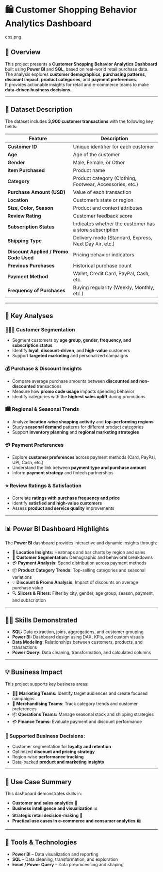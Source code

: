 # 🛍 Customer Shopping Behavior Analytics Dashboard
cbs.png
## 📖 Overview  
This project presents a **Customer Shopping Behavior Analytics Dashboard** built using **Power BI** and **SQL**, based on real-world retail purchase data.  
The analysis explores **customer demographics**, **purchasing patterns**, **discount impact**, **product categories**, and **payment preferences**.  
It provides actionable insights for retail and e-commerce teams to make **data-driven business decisions**.

---

## 📅 Dataset Description  
The dataset includes **3,900 customer transactions** with the following key fields:

| Feature | Description |
|----------|-------------|
| **Customer ID** | Unique identifier for each customer |
| **Age** | Age of the customer |
| **Gender** | Male, Female, or Other |
| **Item Purchased** | Product name |
| **Category** | Product category (Clothing, Footwear, Accessories, etc.) |
| **Purchase Amount (USD)** | Value of each transaction |
| **Location** | Customer’s state or region |
| **Size, Color, Season** | Product and context attributes |
| **Review Rating** | Customer feedback score |
| **Subscription Status** | Indicates whether the customer has a store subscription |
| **Shipping Type** | Delivery mode (Standard, Express, Next Day Air, etc.) |
| **Discount Applied / Promo Code Used** | Pricing behavior indicators |
| **Previous Purchases** | Historical purchase count |
| **Payment Method** | Wallet, Credit Card, PayPal, Cash, etc. |
| **Frequency of Purchases** | Buying regularity (Weekly, Monthly, etc.) |

---

## 🧠 Key Analyses  

### 🧑‍🤝‍🧑 Customer Segmentation  
- Segment customers by **age group, gender, frequency, and subscription status**  
- Identify **loyal**, **discount-driven**, and **high-value** customers  
- Support **targeted marketing** and personalized campaigns  

### 💰 Purchase & Discount Insights  
- Compare average purchase amounts between **discounted and non-discounted** transactions  
- Measure how **promo code usage** impacts spending behavior  
- Identify categories with the **highest sales uplift** during promotions  

### 🏙️ Regional & Seasonal Trends  
- Analyze **location-wise shopping activity** and **top-performing regions**  
- Study **seasonal demand** patterns for different product categories  
- Support **inventory planning** and **regional marketing strategies**  

### 💳 Payment Preferences  
- Explore **customer preferences** across payment methods (Card, PayPal, UPI, Cash, etc.)  
- Understand the link between **payment type and purchase amount**  
- Inform **payment strategy** and fintech partnerships  

### ⭐ Review Ratings & Satisfaction  
- Correlate **ratings with purchase frequency and price**  
- Identify **satisfied and high-value customers**  
- Assess **product and service quality** improvements  

---

## 📊 Power BI Dashboard Highlights  
The **Power BI** dashboard provides interactive and dynamic insights through:

- 📍 **Location Insights:** Heatmaps and bar charts by region and sales  
- 👥 **Customer Segmentation:** Demographic and behavioral breakdowns  
- 💳 **Payment Analysis:** Spend distribution across payment methods  
- 📦 **Product Category Trends:** Top-selling categories and seasonal variations  
- 💡 **Discount & Promo Analysis:** Impact of discounts on average purchase value  
- 🔍 **Slicers & Filters:** Filter by city, gender, age group, season, payment, and subscription  

---

## 🧑‍💻 Skills Demonstrated  
- **SQL:** Data extraction, joins, aggregations, and customer grouping  
- **Power BI:** Dashboard design using DAX, KPIs, and custom visuals  
- **Data Modeling:** Relationships between customers, products, and transactions  
- **Power Query:** Data cleaning, transformation, and calculated columns  

---

## 💡 Business Impact  

This project supports key business areas:

- 🧑‍💼 **Marketing Teams:** Identify target audiences and create focused campaigns  
- 🛒 **Merchandising Teams:** Track category trends and customer preferences  
- 📦 **Operations Teams:** Manage seasonal stock and shipping strategies  
- 💳 **Finance Teams:** Evaluate payment and discount performance  

### 🎯 Supported Business Decisions:
- Customer segmentation for **loyalty and retention**  
- Optimized **discount and pricing strategy**  
- Region-wise **performance tracking**  
- Data-backed **product and marketing insights**  

---

## 🚀 Use Case Summary  
This dashboard demonstrates skills in:  
- **Customer and sales analytics** 👥  
- **Business intelligence and visualization** 📊  
- **Strategic retail decision-making** 🧠  
- **Practical use cases in e-commerce and consumer analytics** 🛍  

---

## 🧾 Tools & Technologies  
- **Power BI** – Data visualization and reporting  
- **SQL** – Data cleaning, transformation, and exploration  
- **Excel / Power Query** – Data preprocessing and shaping  


